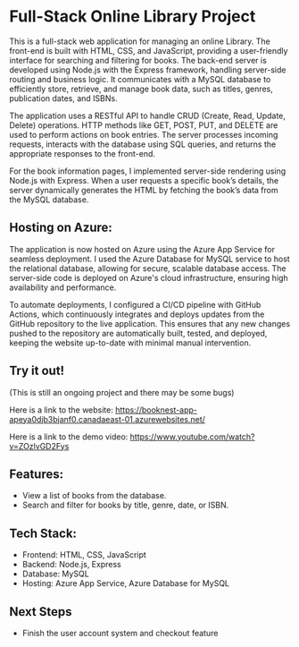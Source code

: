 # Full-Stack Online Library Project
This is a full-stack web application for managing an online Library. The front-end is built with HTML, CSS, and JavaScript, providing a user-friendly interface for searching and filtering for books. The back-end server is developed using Node.js with the Express framework, handling server-side routing and business logic. It communicates with a MySQL database to efficiently store, retrieve, and manage book data, such as titles, genres, publication dates, and ISBNs.

The application uses a RESTful API to handle CRUD (Create, Read, Update, Delete) operations. HTTP methods like GET, POST, PUT, and DELETE are used to perform actions on book entries. The server processes incoming requests, interacts with the database using SQL queries, and returns the appropriate responses to the front-end.

For the book information pages, I implemented server-side rendering using Node.js with Express. When a user requests a specific book’s details, the server dynamically generates the HTML by fetching the book’s data from the MySQL database.

## Hosting on Azure:
The application is now hosted on Azure using the Azure App Service for seamless deployment. I used the Azure Database for MySQL service to host the relational database, allowing for secure, scalable database access. The server-side code is deployed on Azure's cloud infrastructure, ensuring high availability and performance.

To automate deployments, I configured a CI/CD pipeline with GitHub Actions, which continuously integrates and deploys updates from the GitHub repository to the live application. This ensures that any new changes pushed to the repository are automatically built, tested, and deployed, keeping the website up-to-date with minimal manual intervention.

## Try it out!
(This is still an ongoing project and there may be some bugs)

Here is a link to the website: https://booknest-app-apeya0djb3bjanf0.canadaeast-01.azurewebsites.net/

Here is a link to the demo video: https://www.youtube.com/watch?v=ZOzlvGD2Fys


## Features:
- View a list of books from the database.
- Search and filter for books by title, genre, date, or ISBN.

## Tech Stack:
- Frontend: HTML, CSS, JavaScript
- Backend: Node.js, Express
- Database: MySQL
- Hosting: Azure App Service, Azure Database for MySQL

## Next Steps 
- Finish the user account system and checkout feature

